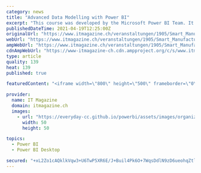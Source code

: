```yaml
---
category: news
title: "Advanced Data Modelling with Power BI"
excerpt: "This course was developed by the Microsoft Power BI Team. It focusses on Modelling techniques and DAX, the modelling language used in Power BI. By the end of this course, you will be able to use DAX to create calculations in a Power BI Desktop data model."
publishedDateTime: 2021-04-19T12:25:00Z
originalUrl: "https://www.itmagazine.ch/veranstaltungen/1905/Smart_Manufacturing_Digital_Summit.html"
webUrl: "https://www.itmagazine.ch/veranstaltungen/1905/Smart_Manufacturing_Digital_Summit.html"
ampWebUrl: "https://www.itmagazine.ch/veranstaltungen/1905/Smart_Manufacturing_Digital_Summit.html"
cdnAmpWebUrl: "https://www-itmagazine-ch.cdn.ampproject.org/c/s/www.itmagazine.ch/veranstaltungen/1905/Smart_Manufacturing_Digital_Summit.html"
type: article
quality: 139
heat: 139
published: true

featuredContent: "<iframe width=\"800\" height=\"500\" frameborder=\"0\" src=\"https://www.youtube.com/embed/G4QzWDv4s6M\" allow=\"accelerometer; autoplay; encrypted-media; gyroscope; picture-in-picture\" allowfullscreen></iframe>"

provider:
  name: IT Magazine
  domain: itmagazine.ch
  images:
    - url: "https://everyday-cc.github.io/powerbi/assets/images/organizations/microsoft.com-50x50.jpg"
      width: 50
      height: 50

topics:
  - Power BI
  - Power BI Desktop

secured: "+xL2Zo1cAQklkVqw3+U6TwP5XR6E/J+Buil4Pk6O+7WqsDdlN9zD6ueohqZtltXpL1dhbAuY1J+92t1OFYDT+o9cYtBdxQBbWMbenWaxEZ0xniSvXtDTQGy/Q6AHnFfgQIPajHCZn6CvJxGnBdtDN3v28pfR0oBddTMsSiV8wA/vVmy1aCri5Vhkt9KyG2FgvjDgBIzJtliockG7J3aqJdRA6Ac7kspWgPMtnkpYuRiB2JUohLrZYKBhaMcLD6Km5r7dGxo1YPelbfdjS2Qgt0LHdsaSLbzikUYSgLt8dfAQchPE7u5GV2LHGH3iPa3mU4HVYPzGeuOFeV6iGmUD/vqGQg0su6tW1WJWOEYgFipWpjoxL47a69HFQYMRzUsBmX7xyPfE3IgFfrbsWUm+3OzAuqKOkif+cLZjVqztshSwktYqeJf1gWwPDRaLD2EFdIq/9Rb0NS5HwVg/cIEqEA==;8YL4W4tymHHBtt+JPWBg6Q=="
---
```


